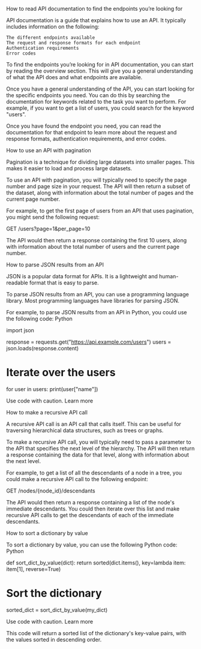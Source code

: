 How to read API documentation to find the endpoints you’re looking for

API documentation is a guide that explains how to use an API. It typically includes information on the following:

    The different endpoints available
    The request and response formats for each endpoint
    Authentication requirements
    Error codes

To find the endpoints you’re looking for in API documentation, you can start by reading the overview section. This will give you a general understanding of what the API does and what endpoints are available.

Once you have a general understanding of the API, you can start looking for the specific endpoints you need. You can do this by searching the documentation for keywords related to the task you want to perform. For example, if you want to get a list of users, you could search for the keyword "users".

Once you have found the endpoint you need, you can read the documentation for that endpoint to learn more about the request and response formats, authentication requirements, and error codes.

How to use an API with pagination

Pagination is a technique for dividing large datasets into smaller pages. This makes it easier to load and process large datasets.

To use an API with pagination, you will typically need to specify the page number and page size in your request. The API will then return a subset of the dataset, along with information about the total number of pages and the current page number.

For example, to get the first page of users from an API that uses pagination, you might send the following request:

GET /users?page=1&per_page=10

The API would then return a response containing the first 10 users, along with information about the total number of users and the current page number.

How to parse JSON results from an API

JSON is a popular data format for APIs. It is a lightweight and human-readable format that is easy to parse.

To parse JSON results from an API, you can use a programming language library. Most programming languages have libraries for parsing JSON.

For example, to parse JSON results from an API in Python, you could use the following code:
Python

import json

response = requests.get("https://api.example.com/users")
users = json.loads(response.content)

# Iterate over the users
for user in users:
    print(user["name"])

Use code with caution. Learn more

How to make a recursive API call

A recursive API call is an API call that calls itself. This can be useful for traversing hierarchical data structures, such as trees or graphs.

To make a recursive API call, you will typically need to pass a parameter to the API that specifies the next level of the hierarchy. The API will then return a response containing the data for that level, along with information about the next level.

For example, to get a list of all the descendants of a node in a tree, you could make a recursive API call to the following endpoint:

GET /nodes/{node_id}/descendants

The API would then return a response containing a list of the node's immediate descendants. You could then iterate over this list and make recursive API calls to get the descendants of each of the immediate descendants.

How to sort a dictionary by value

To sort a dictionary by value, you can use the following Python code:
Python

def sort_dict_by_value(dict):
    return sorted(dict.items(), key=lambda item: item[1], reverse=True)

# Sort the dictionary
sorted_dict = sort_dict_by_value(my_dict)

Use code with caution. Learn more

This code will return a sorted list of the dictionary's key-value pairs, with the values sorted in descending order.

